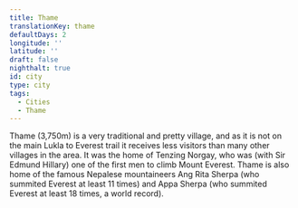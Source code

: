 ```yaml
---
title: Thame
translationKey: thame
defaultDays: 2
longitude: ''
latitude: ''
draft: false
nighthalt: true
id: city
type: city
tags:
  - Cities
  - Thame
---
```

Thame (3,750m) is a very traditional and pretty village, and as it is not on the main Lukla to Everest trail it receives less visitors than many other villages in the area. It was the home of Tenzing Norgay, who was (with Sir Edmund Hillary) one of the first men to climb Mount Everest. Thame is also home of the famous Nepalese mountaineers Ang Rita Sherpa (who summited Everest at least 11 times) and Appa Sherpa (who summited Everest at least 18 times, a world record).